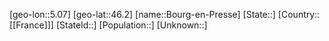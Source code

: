 ﻿---
location: [46.2,5.07]
type: City
tags:
- geo/City


SpocWebEntityId: 29297
isDeleted: false
confidential: public

---
[geo-lon::5.07]
[geo-lat::46.2]
[name::Bourg-en-Presse]
[State::]
[Country::[[France]]]
[StateId::]
[Population::]
[Unknown::]

